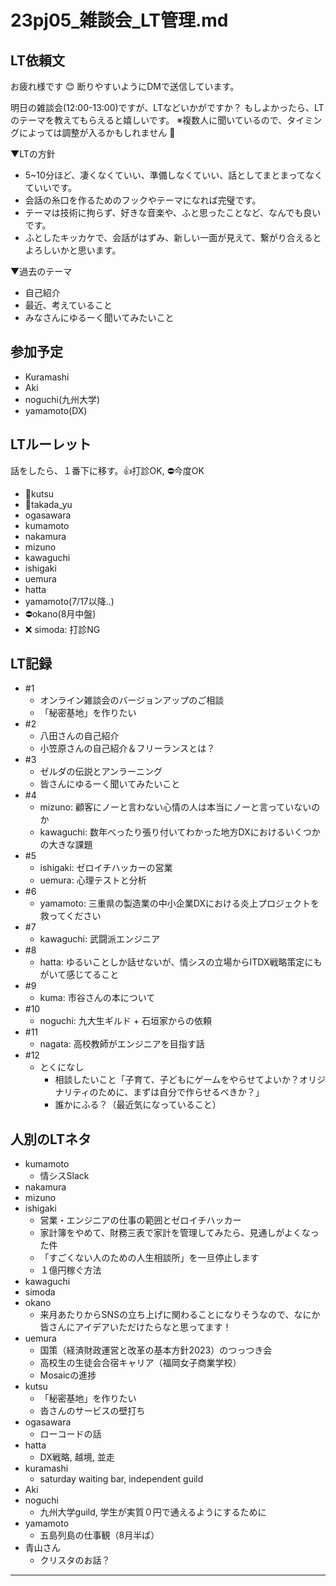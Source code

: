 # 23pj05_雑談会_LT管理.md

## LT依頼文
お疲れ様です :blush: 断りやすいようにDMで送信しています。

明日の雑談会(12:00-13:00)ですが、LTなどいかがですか？
もしよかったら、LTのテーマを教えてもらえると嬉しいです。
※複数人に聞いているので、タイミングによっては調整が入るかもしれません :pray:

▼LTの方針
- 5~10分ほど、凄くなくていい、準備しなくていい、話としてまとまってなくていいです。
- 会話の糸口を作るためのフックやテーマになれば完璧です。
- テーマは技術に拘らず、好きな音楽や、ふと思ったことなど、なんでも良いです。
- ふとしたキッカケで、会話がはずみ、新しい一面が見えて、繋がり合えるとよろしいかと思います。

▼過去のテーマ
- 自己紹介
- 最近、考えていること
- みなさんにゆるーく聞いてみたいこと

## 参加予定
- Kuramashi
- Aki
- noguchi(九州大学)
- yamamoto(DX)

## LTルーレット
話をしたら、１番下に移す。👍打診OK, ⛔️今度OK
- 🤔kutsu
- 🤔takada_yu
- ogasawara
- kumamoto
- nakamura
- mizuno
- kawaguchi
- ishigaki
- uemura
- hatta
- yamamoto(7/17以降..)
- ⛔️okano(8月中盤)
- ❌ simoda: 打診NG

## LT記録
- #1
  - オンライン雑談会のバージョンアップのご相談
  - 「秘密基地」を作りたい
- #2
  - 八田さんの自己紹介
  - 小笠原さんの自己紹介＆フリーランスとは？
- #3
  - ゼルダの伝説とアンラーニング
  - 皆さんにゆるーく聞いてみたいこと
- #4
  - mizuno: 顧客にノーと言わない心情の人は本当にノーと言っていないのか
  - kawaguchi: 数年べったり張り付いてわかった地方DXにおけるいくつかの大きな課題
- #5
  - ishigaki: ゼロイチハッカーの営業
  - uemura: 心理テストと分析
- #6
  - yamamoto: 三重県の製造業の中小企業DXにおける炎上プロジェクトを救ってください
- #7
  - kawaguchi: 武闘派エンジニア
- #8
  - hatta: ゆるいことしか話せないが、情シスの立場からITDX戦略策定にもがいて感じてること
- #9
  - kuma: 市谷さんの本について
- #10
  - noguchi: 九大生ギルド + 石垣家からの依頼
- #11
  - nagata: 高校教師がエンジニアを目指す話
- #12
  - とくになし
    - 相談したいこと「子育て、子どもにゲームをやらせてよいか？オリジナリティのために、まずは自分で作らせるべきか？」
    - 誰かにふる？（最近気になっていること）


## 人別のLTネタ
- kumamoto
  - 情シスSlack
- nakamura
- mizuno
- ishigaki
  - 営業・エンジニアの仕事の範囲とゼロイチハッカー
  - 家計簿をやめて、財務三表で家計を管理してみたら、見通しがよくなった件
  - 「すごくない人のための人生相談所」を一旦停止します
  - １億円稼ぐ方法
- kawaguchi
- simoda
- okano
  - 来月あたりからSNSの立ち上げに関わることになりそうなので、なにか皆さんにアイデアいただけたらなと思ってます！
- uemura
  - 国策（経済財政運営と改革の基本方針2023）のつっつき会
  - 高校生の生徒会合宿キャリア（福岡女子商業学校）
  - Mosaicの進捗
- kutsu
  - 「秘密基地」を作りたい
  - 沓さんのサービスの壁打ち
- ogasawara
  - ローコードの話
- hatta
  - DX戦略, 越境, 並走
- kuramashi
  - saturday waiting bar, independent guild
- Aki
- noguchi
  - 九州大学guild, 学生が実質０円で通えるようにするために
- yamamoto
  - 五島列島の仕事観（8月半ば）
- 青山さん
  - クリスタのお話？

---

